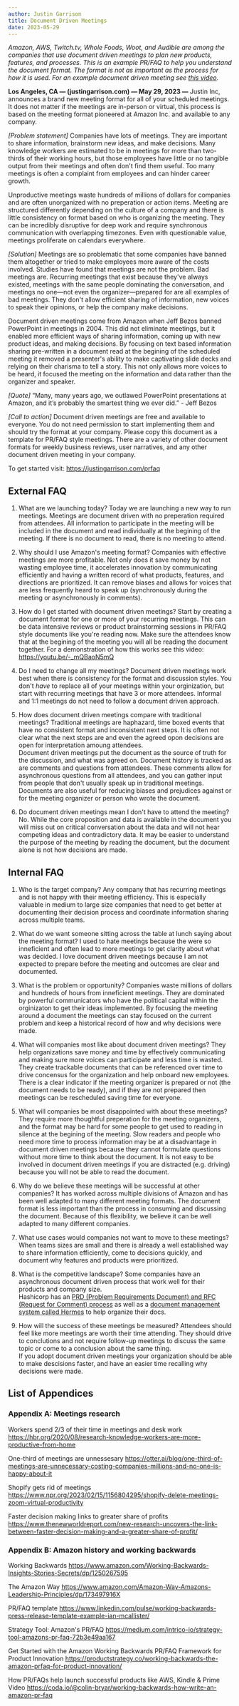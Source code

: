 ```yaml
---
author: Justin Garrison
title: Document Driven Meetings
date: 2023-05-29
---
```

_Amazon, AWS, Twitch.tv, Whole Foods, Woot, and Audible are among the companies that use document driven meetings to plan new products, features, and processes.
This is an example PR/FAQ to help you understand the document format.
The format is not as important as the process for how it is used.
For an example document driven meeting see [this video](https://youtu.be/-_mQBaoN5mQ)._

**Los Angeles, CA — (justingarrison.com) — May 29, 2023 —** Justin Inc, announces a brand new meeting format for all of your scheduled meetings.
It does not matter if the meetings are in-person or virtual, this process is based on the meeting format pioneered at Amazon Inc. and available to any company.

_[Problem statement]_ Companies have lots of meetings.
They are important to share information, brainstorm new ideas, and make decisions.
Many knowledge workers are estimated to be in meetings for more than two-thirds of their working hours, but those employees have little or no tangible output from their meetings and often don't find them useful.
Too many meetings is often a complaint from employees and can hinder career growth.

Unproductive meetings waste hundreds of millions of dollars for companies and are often unorganized with no preperation or action items.
Meeting are structured differently depending on the culture of a company and there is little consistency on format based on who is organizing the meeting.
They can be incredibly disruptive for deep work and require synchronous communication with overlapping timezones.
Even with questionable value, meetings proliferate on calendars everywhere.

_[Solution]_ Meetings are so problematic that some companies have banned them altogether or tried to make employees more aware of the costs involved.
Studies have found that meetings are not the problem.
Bad meetings are.
Recurring meetings that exist because they've always existed, meetings with the same people dominating the conversation, and meetings no one—not even the organizer—prepared for are all examples of bad meetings.
They don't allow efficient sharing of information, new voices to speak their opinions, or help the company make decisions.

Document driven meetings come from Amazon when Jeff Bezos banned PowerPoint in meetings in 2004.
This did not eliminate meetings, but it enabled more efficient ways of sharing information, coming up with new product ideas, and making decisions.
By focusing on text based information sharing pre-written in a document read at the begining of the scheduled meeting it removed a presenter's ability to make captivating slide decks and relying on their charisma to tell a story.
This not only allows more voices to be heard, it focused the meeting on the information and data rather than the organizer and speaker.

_[Quote]_ “Many, many years ago, we outlawed PowerPoint presentations at Amazon, and it’s probably the smartest thing we ever did.” - Jeff Bezos

_[Call to action]_ Document driven meetings are free and available to everyone.
You do not need permission to start implementing them and should try the format at your company.
Please copy this document as a template for PR/FAQ style meetings.
There are a variety of other document formats for weekly business reviews, user narratives, and any other document driven meeting in your company.

To get started visit: https://justingarrison.com/prfaq

## External FAQ

1. What are we launching today?
Today we are launching a new way to run meetings.
Meetings are document driven with no preperation required from attendees.
All information to participate in the meeting will be included in the document and read individually at the begining of the meeting.
If there is no document to read, there is no meeting to attend.

2. Why should I use Amazon's meeting format?
Companies with effective meetings are more profitable.
Not only does it save money by not wasting employee time, it accelerates innovation by communicating efficiently and having a written record of what products, features, and directions are prioritized.
It can remove biases and allows for voices that are less frequently heard to speak up (synchronously during the meeting or asynchronously in comments).

3. How do I get started with document driven meetings?
Start by creating a document format for one or more of your recurring meetings.
This can be data intensive reviews or product brainstorming sessions in PR/FAQ style documents like you're reading now.
Make sure the attendees know that at the begining of the meeting you will all be reading the document together.
For a demonstration of how this works see this video: https://youtu.be/-_mQBaoN5mQ

4. Do I need to change all my meetings?
Document driven meetings work best when there is consistency for the format and discussion styles.
You don't _have_ to replace all of your meetings within your orginization, but start with recurring meetings that have 3 or more attendees.
Informal and 1:1 meetings do not need to follow a document driven approach.

5. How does document driven meetings compare with traditional meetings?
Traditional meetings are haphazard, time boxed events that have no consistent format and inconsistent next steps. 
It is often not clear what the next steps are and even the agreed opon decisions are open for interpretation amoung attendees.  
Document driven meetings put the document as the source of truth for the discussion, and what was agreed on.
Document history is tracked as are comments and questions from attendees. 
These comments allow for asynchronous questions from all attendees, and you can gather input from people that don't usually speak up in traditional meetings. 
Documents are also useful for reducing biases and prejudices against or for the meeting organizer or person who wrote the document.

6. Do document driven meetings mean I don't have to attend the meeting?
No.
While the core proposition and data is available in the document you will miss out on critical conversation about the data and will not hear competing ideas and contradictory data.
It may be easier to understand the purpose of the meeting by reading the document, but the document alone is not how decisions are made.

## Internal FAQ

1. Who is the target company?
Any company that has recurring meetings and is not happy with their meeting efficiency.
This is especially valuable in medium to large size companies that need to get better at documenting their decision process and coordinate information sharing across multiple teams.

2. What do we want someone sitting across the table at lunch saying about the meeting format?
I used to hate meetings because the were so inneficient and often lead to more meetings to get clarity about what was decided. 
I love document driven meetings because I am not expected to prepare before the meeting and outcomes are clear and documented.

3. What is the problem or opportunity?
Companies waste millions of dollars and hundreds of hours from inneficient meetings. 
They are dominated by powerful communicators who have the political capital within the orginizaton to get their ideas implemented.
By focusing the meeting around a document the meetings can stay focused on the current problem and keep a historical record of how and why decisions were made.

4. What will companies most like about document driven meetings?
They help organizations save money and time by effectively communicating and making sure more voices can participate and less time is wasted. 
They create trackable documents that can be referenced over time to drive concensus for the organization and help onboard new employees.
There is a clear indicator if the meeting organizer is prepared or not (the document needs to be ready), and if they are not prepared then meetings can be rescheduled saving time for everyone.

5. What will companies be most disappointed with about these meetings?
They require more thoughtful preperation for the meeting organizers, and the format may be hard for some people to get used to reading in silence at the begining of the meeting.
Slow readers and people who need more time to process information may be at a disadvantage in document driven meetings because they cannot formulate questions without more time to think about the document.
It is not easy to be involved in document driven meetings if you are distracted (e.g. driving) because you will not be able to read the document.

6. Why do we believe these meetings will be successful at other companies?
It has worked across multiple divisions of Amazon and has been well adapted to many different meeting formats.
The document format is less important than the process in consuming and discussing the document.
Because of this flexibility, we believe it can be well adapted to many different companies.

7. What use cases would companies not want to move to these meetings?
When teams sizes are small and there is already a well established way to share information efficiently, come to decisions quickly, and document why features and products were prioritized.

8. What is the competitive landscape?
Some companies have an asynchronous document driven process that work well for their products and company size.  
Hashicorp has an [PRD (Problem Requirements Document) and RFC (Request for Comment) process](https://works.hashicorp.com/articles/writing-practices-and-culture) as well as a [document management system called Hermes](https://www.hashicorp.com/blog/introducing-hermes-an-open-source-document-management-system) to help organize their docs. 

9. How will the success of these meetings be measured?
Attendees should feel like more meetings are worth their time attending.
They should drive to conclutions and not require follow-up meetings to discuss the same topic or come to a conclusion about the same thing.  
If you adopt document driven meetings your organization should be able to make descisions faster, and have an easier time recalling why decisions were made.

## List of Appendices

### Appendix A: Meetings research

Workers spend 2/3 of their time in meetings and desk work https://hbr.org/2020/08/research-knowledge-workers-are-more-productive-from-home

One-third of meetings are unnessesary https://otter.ai/blog/one-third-of-meetings-are-unnecessary-costing-companies-millions-and-no-one-is-happy-about-it

Shopify gets rid of meetings https://www.npr.org/2023/02/15/1156804295/shopify-delete-meetings-zoom-virtual-productivity

Faster decision making links to greater share of profits https://www.thenewworldreport.com/new-research-uncovers-the-link-between-faster-decision-making-and-a-greater-share-of-profit/

### Appendix B: Amazon history and working backwards

Working Backwards https://www.amazon.com/Working-Backwards-Insights-Stories-Secrets/dp/1250267595

The Amazon Way https://www.amazon.com/Amazon-Way-Amazons-Leadership-Principles/dp/173497916X

PR/FAQ template https://www.linkedin.com/pulse/working-backwards-press-release-template-example-ian-mcallister/

Strategy Tool: Amazon's PR/FAQ https://medium.com/intrico-io/strategy-tool-amazons-pr-faq-72b3e49aa167

Get Started with the Amazon Working Backwards PR/FAQ Framework for Product Innovation https://productstrategy.co/working-backwards-the-amazon-prfaq-for-product-innovation/

How PR/FAQs help launch successful products like AWS, Kindle & Prime Video https://coda.io/@colin-bryar/working-backwards-how-write-an-amazon-pr-faq
